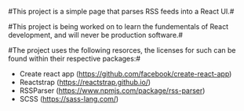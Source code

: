 #This project is a simple page that parses RSS feeds into a React UI.#

#This project is being worked on to learn the fundementals of React development, and will never be production software.#

#The project uses the following resorces, the licenses for such can be found within their respective packages:#
- Create react app (https://github.com/facebook/create-react-app)
- Reactstrap (https://reactstrap.github.io/)
- RSSParser (https://www.npmjs.com/package/rss-parser)
- SCSS (https://sass-lang.com/)
